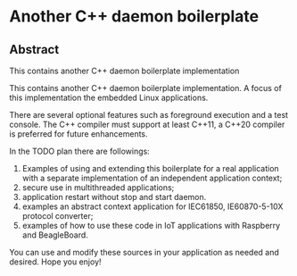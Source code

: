 # Another C++ daemon boilerplate

## Abstract

This contains another C++ daemon boilerplate  implementation

This contains another C++ daemon boilerplate  implementation. 
A focus of this implementation the embedded Linux applications.

There are several optional features such as foreground execution and a test console. 
The C++ compiler must support at least C++11, a C++20 compiler is preferred for future enhancements. 

In the TODO plan there are followings:
 
1) Examples of using and extending this boilerplate for a real application with a separate implementation of an independent application context;
2) secure use in multithreaded applications;
3) application restart without stop and start daemon. 
4) examples an abstract context application for IEC61850, IE60870-5-10X protocol converter;
5) examples of how to use these code in IoT applications with Raspberry and BeagleBoard.

You can use and modify these sources in your application as needed and desired.
Hope you enjoy! 
